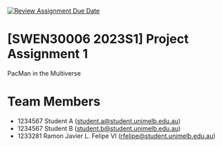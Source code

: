 [![Review Assignment Due Date](https://classroom.github.com/assets/deadline-readme-button-24ddc0f5d75046c5622901739e7c5dd533143b0c8e959d652212380cedb1ea36.svg)](https://classroom.github.com/a/l7Jqvftw)
# [SWEN30006 2023S1] Project Assignment 1
PacMan in the Multiverse
# Team Members
- 1234567 Student A (<student.a@student.unimelb.edu.au>)
- 1234567 Student B (<student.b@student.unimelb.edu.au>)
- 1233281 Ramon Javier L. Felipe VI (<rfelipe@student.unimelb.edu.au>)
